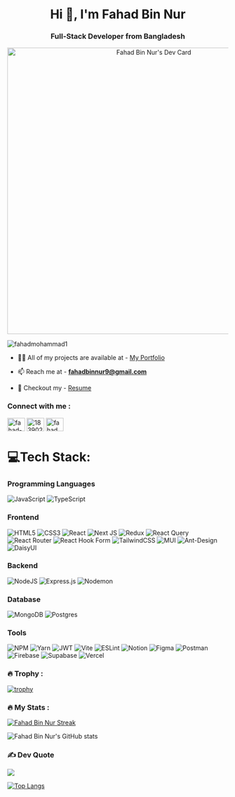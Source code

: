 <h1 align="center">Hi 👋, I'm Fahad Bin Nur</h1>
<h3 align="center">Full-Stack Developer from Bangladesh</h3>

<p align="center"> <a href="https://app.daily.dev/fahad_bin_nur"><img src="https://api.daily.dev/devcards/v2/l5KDpcbCvCLqGv4A1nYKu.png?r=5cg&type=wide" width="652" alt="Fahad Bin Nur's Dev Card"/></a> </p>

<p align="left"> <img src="https://komarev.com/ghpvc/?username=fahadmohammad1&label=Profile%20views&color=0e75b6&style=flat" alt="fahadmohammad1" /> </p>

- 👨‍💻 All of my projects are available at - [My Portfolio](https://fahad-portfolio-b1c46.web.app/)

- 📫 Reach me at - **fahadbinnur9@gmail.com**

- 📄 Checkout my - [Resume](https://drive.google.com/file/d/1yXom3Yd7XMx_IxN5Aw_MvHktYuNf_Nuu/view?usp=sharing)

<h3 align="left">Connect with me :</h3>
<p align="left">
<a href="https://linkedin.com/in/fahad-bin-nur" target="blank"><img align="center" src="https://raw.githubusercontent.com/rahuldkjain/github-profile-readme-generator/master/src/images/icons/Social/linked-in-alt.svg" alt="fahad-bin-nur" height="30" width="40" /></a>
<a href="https://stackoverflow.com/users/18390241/fahad" target="blank"><img align="center" src="https://raw.githubusercontent.com/rahuldkjain/github-profile-readme-generator/master/src/images/icons/Social/stack-overflow.svg" alt="18390241/fahad" height="30" width="40" /></a>
<a href="https://fb.com/fahad.mohammad.397501" target="blank"><img align="center" src="https://raw.githubusercontent.com/rahuldkjain/github-profile-readme-generator/master/src/images/icons/Social/facebook.svg" alt="fahad.mohammad.397501" height="30" width="40" /></a>
</p>

# 💻Tech Stack:

<h3 align="left">Programming Languages</h3>

 ![JavaScript](https://img.shields.io/badge/javascript-%23323330.svg?style=for-the-badge&logo=javascript&logoColor=%23F7DF1E) ![TypeScript](https://img.shields.io/badge/typescript-%23007ACC.svg?style=for-the-badge&logo=typescript&logoColor=white)
 
<h3 align="left">Frontend</h3>

![HTML5](https://img.shields.io/badge/html5-%23E34F26.svg?style=for-the-badge&logo=html5&logoColor=white) ![CSS3](https://img.shields.io/badge/css3-%231572B6.svg?style=for-the-badge&logo=css3&logoColor=white) ![React](https://img.shields.io/badge/react-%2320232a.svg?style=for-the-badge&logo=react&logoColor=%2361DAFB) ![Next JS](https://img.shields.io/badge/Next-black?style=for-the-badge&logo=next.js&logoColor=white) ![Redux](https://img.shields.io/badge/redux-%23593d88.svg?style=for-the-badge&logo=redux&logoColor=white) ![React Query](https://img.shields.io/badge/-React%20Query-FF4154?style=for-the-badge&logo=react%20query&logoColor=white) ![React Router](https://img.shields.io/badge/React_Router-CA4245?style=for-the-badge&logo=react-router&logoColor=white) ![React Hook Form](https://img.shields.io/badge/React%20Hook%20Form-%23EC5990.svg?style=for-the-badge&logo=reacthookform&logoColor=white) ![TailwindCSS](https://img.shields.io/badge/tailwindcss-%2338B2AC.svg?style=for-the-badge&logo=tailwind-css&logoColor=white) ![MUI](https://img.shields.io/badge/MUI-%230081CB.svg?style=for-the-badge&logo=mui&logoColor=white) ![Ant-Design](https://img.shields.io/badge/-AntDesign-%230170FE?style=for-the-badge&logo=ant-design&logoColor=white) ![DaisyUI](https://img.shields.io/badge/daisyui-5A0EF8?style=for-the-badge&logo=daisyui&logoColor=white)

<h3 align="left">Backend</h3>

![NodeJS](https://img.shields.io/badge/node.js-6DA55F?style=for-the-badge&logo=node.js&logoColor=white) ![Express.js](https://img.shields.io/badge/express.js-%23404d59.svg?style=for-the-badge&logo=express&logoColor=%2361DAFB)  ![Nodemon](https://img.shields.io/badge/NODEMON-%23323330.svg?style=for-the-badge&logo=nodemon&logoColor=%BBDEAD)

<h3 align="left">Database</h3>

![MongoDB](https://img.shields.io/badge/MongoDB-%234ea94b.svg?style=for-the-badge&logo=mongodb&logoColor=white) ![Postgres](https://img.shields.io/badge/postgres-%23316192.svg?style=for-the-badge&logo=postgresql&logoColor=white)

<h3 align="left">Tools</h3>

![NPM](https://img.shields.io/badge/NPM-%23CB3837.svg?style=for-the-badge&logo=npm&logoColor=white) ![Yarn](https://img.shields.io/badge/yarn-%232C8EBB.svg?style=for-the-badge&logo=yarn&logoColor=white) ![JWT](https://img.shields.io/badge/JWT-black?style=for-the-badge&logo=JSON%20web%20tokens) ![Vite](https://img.shields.io/badge/vite-%23646CFF.svg?style=for-the-badge&logo=vite&logoColor=white) ![ESLint](https://img.shields.io/badge/ESLint-4B3263?style=for-the-badge&logo=eslint&logoColor=white) ![Notion](https://img.shields.io/badge/Notion-%23000000.svg?style=for-the-badge&logo=notion&logoColor=white) ![Figma](https://img.shields.io/badge/figma-%23F24E1E.svg?style=for-the-badge&logo=figma&logoColor=white) ![Postman](https://img.shields.io/badge/Postman-FF6C37?style=for-the-badge&logo=postman&logoColor=white) ![Firebase](https://img.shields.io/badge/firebase-%23039BE5.svg?style=for-the-badge&logo=firebase) ![Supabase](https://img.shields.io/badge/Supabase-3ECF8E?style=for-the-badge&logo=supabase&logoColor=white) ![Vercel](https://img.shields.io/badge/vercel-%23000000.svg?style=for-the-badge&logo=vercel&logoColor=white)

### :fire: Trophy :

[![trophy](https://github-profile-trophy.vercel.app/?username=fahadmohammad1&theme=onedark)](https://github.com/ryo-ma/github-profile-trophy)

### :fire: My Stats :
  
[![Fahad Bin Nur Streak](http://github-readme-streak-stats.herokuapp.com?user=Fahadmohammad1&theme=aura)](https://git.io/streak-stats)

![Fahad Bin Nur's GitHub stats](https://github-readme-stats.vercel.app/api?username=Fahadmohammad1&show_icons=true&theme=aura)

### ✍️ Dev Quote
![](https://quotes-github-readme.vercel.app/api?type=horizontal&theme=radical)

[![Top Langs](https://github-readme-stats.vercel.app/api/top-langs/?username=Fahadmohammad1&layout=compact&theme=aura)](https://github.com/anuraghazra/github-readme-stats)
